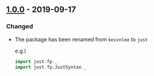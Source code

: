 ## [1.0.0](https://github.com/Kevin-Lee/just-fp/issues?utf8=%E2%9C%93&q=is%3Aissue+is%3Aclosed+milestone%3A%22milestone6%22) - 2019-09-17

### Changed
* The package has been renamed from `keivnlee` to `just`
  
  e.g.)
  ```scala
  import just.fp._
  import just.fp.JustSyntax._
  ```
